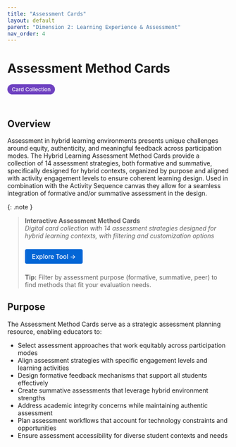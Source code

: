 ```yaml
---
title: "Assessment Cards"
layout: default
parent: "Dimension 2: Learning Experience & Assessment"
nav_order: 4
---
```


# Assessment Method Cards

<span style="background: #6f42c1; color: white; padding: 4px 10px; border-radius: 16px; font-size: 12px; font-weight: 500; white-space: nowrap; display: inline-block; margin-bottom: 24px;">Card Collection</span>

## Overview
Assessment in hybrid learning environments presents unique challenges around equity, authenticity, and meaningful feedback across participation modes. The Hybrid Learning Assessment Method Cards provide a collection of 14 assessment strategies, both formative and summative, specifically designed for hybrid contexts, organized by purpose and aligned with activity engagement levels to ensure coherent learning design. Used in combination with the Activity Sequence canvas they allow for a seamless integration of formative and/or summative assessment in the design.



{: .note }
> **Interactive Assessment Method Cards**  
> *Digital card collection with 14 assessment strategies designed for hybrid learning contexts, with filtering and customization options*
>
> <a href="{{ '/assets/tools/hybrid-learning-assessment-cards.html' | relative_url }}" style="display: inline-block; background: #0366d6; color: white; padding: 8px 16px; text-decoration: none; border-radius: 4px; font-weight: 500; margin: 8px 0; font-size: 14px;">
> Explore Tool →
> </a>
>
> **Tip:** Filter by assessment purpose (formative, summative, peer) to find methods that fit your evaluation needs.


## Purpose
The Assessment Method Cards serve as a strategic assessment planning resource, enabling educators to:

- Select assessment approaches that work equitably across participation modes
- Align assessment strategies with specific engagement levels and learning activities
- Design formative feedback mechanisms that support all students effectively
- Create summative assessments that leverage hybrid environment strengths
- Address academic integrity concerns while maintaining authentic assessment
- Plan assessment workflows that account for technology constraints and opportunities
- Ensure assessment accessibility for diverse student contexts and needs

